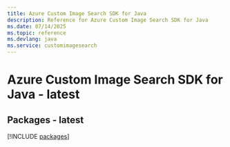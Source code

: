 ```yaml
---
title: Azure Custom Image Search SDK for Java
description: Reference for Azure Custom Image Search SDK for Java
ms.date: 07/14/2025
ms.topic: reference
ms.devlang: java
ms.service: customimagesearch
---
```

# Azure Custom Image Search SDK for Java - latest
## Packages - latest
[!INCLUDE [packages](custom-image-search-index.md)]
